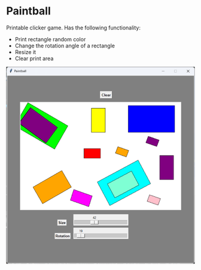 #  Paintball
Printable clicker game. Has the following functionality:
+ Print rectangle random color
+ Change the rotation angle of a rectangle
+ Resize it
+ Clear print area

![1.png](screenshots%2F1.png)